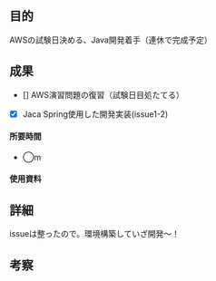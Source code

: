 ## 目的
<!-- 目的(〜を知りたい/〜を実装したい) -->
AWSの試験日決める、Java開発着手（連休で完成予定）
## 成果
<!-- 成果(できたこと/できなかったこと) -->
- [] AWS演習問題の復習（試験日目処たてる）
- [x] Jaca Spring使用した開発実装(issue1-2)
#### 所要時間
- ◯m
#### 使用資料
<!-- 使用資料(教材/書籍/ワークシート/Youtube) -->

## 詳細
<!-- 詳細(キーワード/プロセス//具体例を挙げる/今回の課題解決を今後に繋げられる形で記録) -->
issueは整ったので。環境構築していざ開発〜！

## 考察
<!-- 考察(今後の展望/) -->
